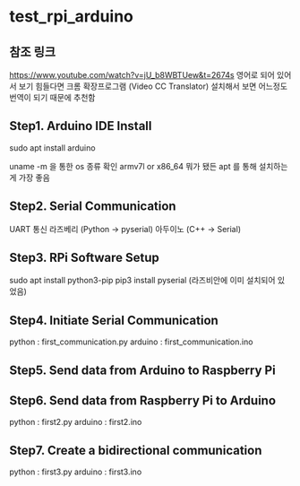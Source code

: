 # test_rpi_arduino
## 참조 링크
https://www.youtube.com/watch?v=jU_b8WBTUew&t=2674s
영어로 되어 있어서 보기 힘들다면 크롬 확장프로그램 (Video CC Translator) 설치해서 보면 어느정도 번역이 되기 때문에 추천함

## Step1. Arduino IDE Install
sudo apt install arduino

uname -m 을 통한 os 종류 확인
armv7l or x86_64 뭐가 됐든 apt 를 통해 설치하는게 가장 좋음

## Step2. Serial Communication
UART 통신 
라즈베리 (Python -> pyserial)
아두이노 (C++ -> Serial)

## Step3. RPi Software Setup
sudo apt install python3-pip
pip3 install pyserial
(라즈비안에 이미 설치되어 있었음)

## Step4. Initiate Serial Communication
python : first_communication.py
arduino : first_communication.ino

## Step5. Send data from Arduino to Raspberry Pi
## Step6. Send data from Raspberry Pi to Arduino
python : first2.py
arduino : first2.ino

## Step7. Create a bidirectional communication
python : first3.py
arduino : first3.ino



